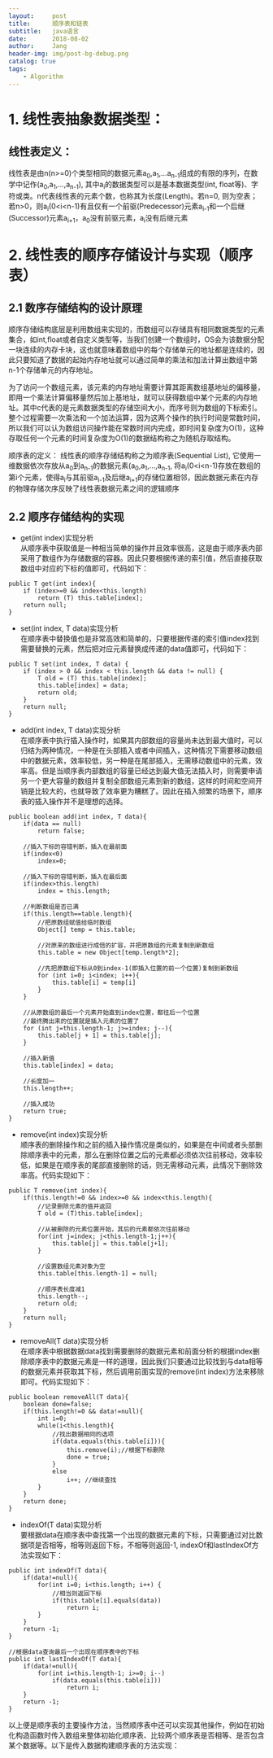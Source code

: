 ```yaml
---
layout:     post
title:      顺序表和链表
subtitle:   java语言
date:       2018-08-02
author:     Jang
header-img: img/post-bg-debug.png
catalog: true
tags:
    - Algorithm
---
```


# 1. 线性表抽象数据类型：
## 线性表定义：
线性表是由n(n>=0)个类型相同的数据元素a<sub>0</sub>,a<sub>1</sub>,...a<sub>n-1</sub>组成的有限的序列，在数学中记作(a<sub>0</sub>,a<sub>1</sub>,...,a<sub>n-1</sub>), 其中a<sub>i</sub>的数据类型可以是基本数据类型(int, float等)、字符或类。n代表线性表的元素个数，也称其为长度(Length)。若n=0, 则为空表；若n>0，则a<sub>i</sub>(0<i<n-1)有且仅有一个前驱(Predecessor)元素a<sub>i-1</sub>和一个后继(Successor)元素a<sub>i+1</sub>，a<sub>0</sub>没有前驱元素，a<sub>i</sub>没有后继元素

# 2. 线性表的顺序存储设计与实现（顺序表）
## 2.1 数序存储结构的设计原理

顺序存储结构底层是利用数组来实现的，而数组可以存储具有相同数据类型的元素集合，如int,float或者自定义类型等，当我们创建一个数组时，OS会为该数据分配一块连续的内存卡块，这也就意味着数组中的每个存储单元的地址都是连续的，因此只要知道了数据的起始内存地址就可以通过简单的乘法和加法计算出数组中第n-1个存储单元的内存地址。
 
为了访问一个数组元素，该元素的内存地址需要计算其距离数组基地址的偏移量，即用一个乘法计算偏移量然后加上基地址，就可以获得数组中某个元素的内存地址。其中c代表的是元素数据类型的存储空间大小，而序号则为数组的下标索引。整个过程需要一次乘法和一个加法运算，因为这两个操作的执行时间是常数时间，所以我们可以认为数组访问操作能在常数时间内完成，即时间复杂度为O(1)，这种存取任何一个元素的时间复杂度为O(1)的数据结构称之为随机存取结构。

顺序表的定义：
线性表的顺序存储结构称之为顺序表(Sequential List), 它使用一维数据依次存放从a<sub>0</sub>到a<sub>n-1</sub>的数据元素(a<sub>0</sub>,a<sub>1</sub>,...,a<sub>n-1</sub>, 将a<sub>i</sub>(0<i<n-1)存放在数组的第i个元素，使得a<sub>i</sub>与其前驱a<sub>i-1</sub>及后继a<sub>i+1</sub>的存储位置相邻，因此数据元素在内存的物理存储次序反映了线性表数据元素之间的逻辑顺序
 
## 2.2 顺序存储结构的实现
* get(int index)实现分析<br>
  从顺序表中获取值是一种相当简单的操作并且效率很高，这是由于顺序表内部采用了数组作为存储数据的容器。因此只要根据传递的索引值，然后直接获取数组中对应的下标的值即可，代码如下：
```
public T get(int index){
    if (index>=0 && index<this.length)
        return (T) this.table[index];
    return null;
}
```

* set(int index, T data)实现分析<br>
  在顺序表中替换值也是非常高效和简单的，只要根据传递的索引值index找到需要替换的元素，然后把对应元素替换成传递的data值即可，代码如下：
```
public T set(int index, T data) {
    if (index > 0 && index < this.length && data != null) {
        T old = (T) this.table[index];
        this.table[index] = data;
        return old;
    }
    return null;
}
```

* add(int index, T data)实现分析<br>
  在顺序表中执行插入操作时，如果其内部数组的容量尚未达到最大值时，可以归结为两种情况，一种是在头部插入或者中间插入，这种情况下需要移动数组中的数据元素，效率较低，另一种是在尾部插入，无需移动数组中的元素，效率高。但是当顺序表内部数组的容量已经达到最大值无法插入时，则需要申请另一个更大容量的数组并复制全部数组元素到新的数组，这样的时间和空间开销是比较大的，也就导致了效率更为糟糕了。因此在插入频繁的场景下，顺序表的插入操作并不是理想的选择。
```
public boolean add(int index, T data){
    if(data == null)
        return false;
    
    //插入下标的容错判断，插入在最前面
    if(index<0)
        index=0;
    
    //插入下标的容错判断，插入在最后面
    if(index>this.length)
        index = this.length;
    
    //判断数组是否已满
    if(this.length==table.length){
        //把原数组赋值给临时数组
        Object[] temp = this.table;
        
        //对原来的数组进行成倍的扩容，并把原数组的元素复制到新数组
        this.table = new Object[temp.length*2];
        
        //先把原数组下标从0到index-1(即插入位置的前一个位置)复制到新数组
        for (int i=0; i<index; i++){
            this.table[i] = temp[i]
        }
    }
    
    //从原数组的最后一个元素开始直到index位置，都往后一个位置
    //最终腾出来的位置就是插入元素的位置了
    for (int j=this.length-1; j>=index; j--){
        this.table[j + 1] = this.table[j];
    }
    
    //插入新值
    this.table[index] = data;
    
    //长度加一
    this.length++;
    
    //插入成功
    return true;
}
```

* remove(int index)实现分析<br>
  顺序表的删除操作和之前的插入操作情况是类似的，如果是在中间或者头部删除顺序表中的元素，那么在删除位置之后的元素都必须依次往前移动，效率较低，如果是在顺序表的尾部直接删除的话，则无需移动元素，此情况下删除效率高。代码实现如下：
```
public T remove(int index){
    if(this.length!=0 && index>=0 && index<this.length){
        //记录删除元素的值并返回
        T old = (T)this.table[index];
        
        //从被删除的元素位置开始，其后的元素都依次往前移动
        for(int j=index; j<this.length-1;j++){
            this.table[j] = this.table[j+1];
        }
        
        //设置数组元素对象为空
        this.table[this.length-1] = null;
        
        //顺序表长度减1
        this.length--;
        return old;
    }
    return null;
}
```

* removeAll(T data)实现分析<br>
在顺序表中根据数据data找到需要删除的数据元素和前面分析的根据index删除顺序表中的数据元素是一样的道理，因此我们只要通过比较找到与data相等的数据元素并获取其下标，然后调用前面实现的remove(int index)方法来移除即可。代码实现如下：
```
public boolean removeAll(T data){
    boolean done=false;
    if(this.length!=0 && data!=null){
        int i=0;
        while(i<this.length){
            //找出数据相同的选项
            if(data.equals(this.table[i])){
                this.remove(i);//根据下标删除
                done = true;
            }
            else
                i++; //继续查找
        }
    }
    return done;
}
```

* indexOf(T data)实现分析<br>
要根据data在顺序表中查找第一个出现的数据元素的下标，只需要通过对比数据项是否相等，相等则返回下标，不相等则返回-1, indexOf和lastIndexOf方法实现如下：
```
public int indexOf(T data){
    if(data!=null){
        for(int i=0; i<this.length; i++) {
            //相当则返回下标
            if(this.table[i].equals(data))
                return i;
        }
    }
    return -1;
}

//根据data查询最后一个出现在顺序表中的下标
public int lastIndexOf(T data){
    if(data!=null){
        for(int i=this.length-1; i>=0; i--)
            if(data.equals(this.table[i]))
                return i;
    }
    return -1;
}
```

以上便是顺序表的主要操作方法，当然顺序表中还可以实现其他操作，例如在初始化构造函数时传入数组来整体初始化顺序表、比较两个顺序表是否相等、是否包含某个数据等。以下是传入数据构建顺序表的方法实现：
```

```
